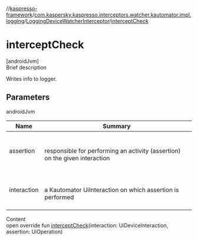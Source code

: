 //[kaspresso-framework](../../index.md)/[com.kaspersky.kaspresso.interceptors.watcher.kautomator.impl.logging](../index.md)/[LoggingDeviceWatcherInterceptor](index.md)/[interceptCheck](intercept-check.md)



# interceptCheck  
[androidJvm]  
Brief description  


Writes info to logger.



## Parameters  
  
androidJvm  
  
|  Name|  Summary| 
|---|---|
| assertion| <br><br>responsible for performing an activity (assertion) on the given interaction<br><br>
| interaction| <br><br>a Kautomator UiInteraction on which assertion is performed<br><br>
  
  
Content  
open override fun [interceptCheck](intercept-check.md)(interaction: UiDeviceInteraction, assertion: UiOperation<UiDevice>)  



